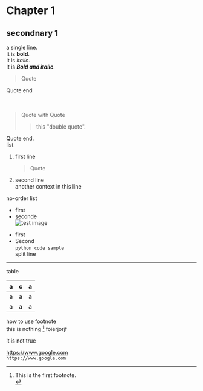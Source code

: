 # Chapter 1
## secondnary 1
a single line.  <br>
It is **bold**. <br> 
It is *italic*. <br>
It is ***Bold and italic***. <br>
> Quote 
>
Quote end <br>
<br>
<br>
> Quote with Quote
>
>> this "double quote". <br>
>
Quote end. <br>
list
1. first line
    >Quote
2. second line <br>
    another context in this line <br>

no-order list
* first
* seconde <br>
    ![test image](https://github.com/liuziche/hello-world/blob/main/红楼梦人物关系.gif)
- first
- Second<br>
        ```python
        code sample
        ```<br>
split line
***


table<br>

| a | c | a |
|---|---|---|
| a | a | a |
| a | a | a |<br>


how to use footnote<br>
this is nothing [^1]
foierjorjf
[^1]: This is the first footnote.<br>


~~it is not true~~ <br>

https://www.google.com<br>
`https://www.google.com`
 



